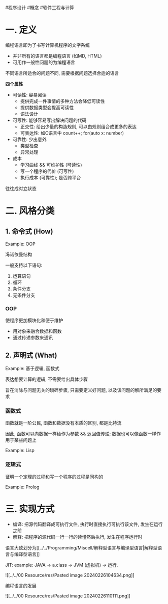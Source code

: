 #程序设计 #概念 #软件工程与计算

# 一. 定义

编程语言即为了书写计算机程序的文字系统

- 并非所有的语言都是编程语言 (如MD, HTML)
- 可用作一般性问题的为编程语言

不同语言所适合的问题不同, 需要根据问题选择合适的语言

**四个属性**

- 可读性: 容易阅读 
	- 提供完成一件事情的多种方法会降低可读性
	- 提供数据类型会提高可读性
	- 语法设计
- 可写性: 能够容易写出解决问题的代码
	- 正交性: 给出少量的构造规则, 可以由规则组合成更多的表达
	- 可表达性: 如C语言中 count++; for(auto x: number)
- 可靠性: 少出意外
	- 类型检查
	- 异常处理
- 成本
	- 学习曲线 && 可维护性 (可读性)
	- 写一个程序的代价 (可写性)
	- 执行成本 (可靠性); 是否跨平台

往往成对立状态


# 二. 风格分类


## 1. 命令式 (How)

Example: OOP

冯诺依曼结构

一般支持以下语句:

1. 运算语句
2. 循环
3. 条件分支
4. 无条件分支

### OOP

使程序更加模块化和便于维护

- 用对象来融合数据和函数
- 通过传递参数来通讯

## 2. 声明式 (What)

Example: 基于逻辑, 函数式

表达想要计算的逻辑, 不需要给出具体步骤

旨在消除与问题无关的琐碎步骤, 只需要定义好问题, 以及该问题的解所满足的要求

### 函数式

函数就是一阶公民, 函数和数据没有本质的区别, 都是比特流

因此, 函数可以向数据一样给作为参数 && 返回值传递; 数据也可以像函数一样作用于某些问题上

Example: Lisp

### 逻辑式

证明一个定理的过程和写一个程序的过程是同构的

Example: Prolog


# 三. 实现方式

- 编译: 把源代码翻译成可执行文件, 执行时直接执行可执行该文件, 发生在运行之前
- 解释: 把程序的源代码一行一行的读懂然后执行, 发生在程序运行时

语言大致划分为[[../../Programming/Miscell/解释型语言与编译型语言|解释型语言与编译型语言]]

JIT: example: JAVA -> a.class -> JVM (虚拟机) -> 运行.

![[../../00 Resource/res/Pasted image 20240226104634.png]]


编程语言的发展

![[../../00 Resource/res/Pasted image 20240226110111.png]]

